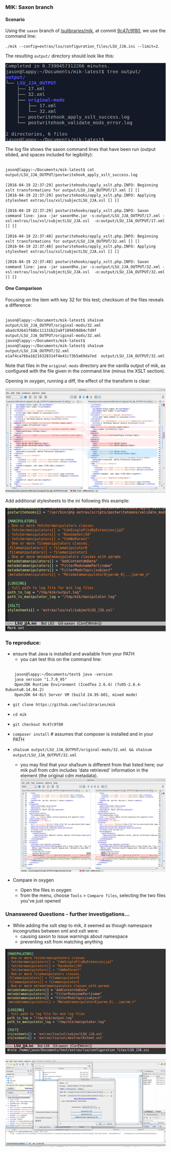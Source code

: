 ### MIK: Saxon branch

#### Scenario

Using the `saxon` branch of [lsulibraries/mik](https://github.com/lsulibraries/mik/tree/saxon), at commit [9c47c9f80](https://github.com/lsulibraries/mik/commit/9c47c9f8017b22066856ccba50c5575e2eeb29af), we use the command line: 

`./mik --config=extras/lsu/configuration_files/LSU_JJA.ini --limit=2`. 

The resulting `output/` directory should look like this:

![Tree Output](images/tree.png)

The log file shows the saxon command lines that have been run (output elided, and spaces included for legibility):

~~~

jason@lappy:~/Documents/mik-latest$ cat output/LSU_JJA_OUTPUT/postwritehook_apply_xslt_success.log 

[2016-04-19 22:37:29] postwritehooks/apply_xslt.php.INFO: Beginning xslt transformations for output/LSU_JJA_OUTPUT/17.xml [] []
[2016-04-19 22:37:29] postwritehooks/apply_xslt.php.INFO: Applying stylesheet extras/lsu/xsl/subjectLSU_JJA.xsl [] []

[2016-04-19 22:37:29] postwritehooks/apply_xslt.php.INFO: Saxon command line: java -jar saxon9he.jar -s:output/LSU_JJA_OUTPUT/17.xml -xsl:extras/lsu/xsl/subjectLSU_JJA.xsl  -o:output/LSU_JJA_OUTPUT/17.xml [] []

[2016-04-19 22:37:48] postwritehooks/apply_xslt.php.INFO: Beginning xslt transformations for output/LSU_JJA_OUTPUT/32.xml [] []
[2016-04-19 22:37:48] postwritehooks/apply_xslt.php.INFO: Applying stylesheet extras/lsu/xsl/subjectLSU_JJA.xsl [] []

[2016-04-19 22:37:48] postwritehooks/apply_xslt.php.INFO: Saxon command line: java -jar saxon9he.jar -s:output/LSU_JJA_OUTPUT/32.xml -xsl:extras/lsu/xsl/subjectLSU_JJA.xsl  -o:output/LSU_JJA_OUTPUT/32.xml [] []

~~~



#### One Comparison

Focusing on the item with key 32 for this test; checksum of the files reveals a difference:

~~~

jason@lappy:~/Documents/mik-latest$ sha1sum output/LSU_JJA_OUTPUT/original-mods/32.xml
abadc92641f88bc11131b22a9f189459d84cfd9f  output/LSU_JJA_OUTPUT/original-mods/32.xml
jason@lappy:~/Documents/mik-latest$ 
jason@lappy:~/Documents/mik-latest$ sha1sum output/LSU_JJA_OUTPUT/32.xml
e1af4ca76ba16216328314f4e41c73b5a69da7ed  output/LSU_JJA_OUTPUT/32.xml

~~~

Note that files in the `original-mods` directory are the vanilla output of mik, as configured with the file given in the command line (minus the XSLT section).


Opening in oxygen, running a diff, the effect of the transform is clear:

![oxygen diff](images/saxon-branch-vanilla-mik-vs-transformed.png)



Add additional stylesheets to the ini following this example:

![INI](images/ini.png)

### To reproduce:

* ensure that Java is installed and available from your PATH
    * you can test this on the command line:
	
~~~

    jason@lappy:~/Documents/test$ java -version
    java version "1.7.0_95"
    OpenJDK Runtime Environment (IcedTea 2.6.4) (7u95-2.6.4-0ubuntu0.14.04.2)
    OpenJDK 64-Bit Server VM (build 24.95-b01, mixed mode)

~~~

* `git clone https://github.com/lsulibraries/mik`
* `cd mik`
* `git checkout 9c47c9f80`
* `composer install` # assumes that composer is installed and in your PATH
* `sha1sum output/LSU_JJA_OUTPUT/original-mods/32.xml && sha1sum output/LSU_JJA_OUTPUT/32.xml`
    * you may find that your sha1sum is different from that listed here; our mik pull from cdm includes 'date retrieved' information in the <extension> element (the original cdm metadata).
	![sha1 diff](images/sha1-diff.png)
	
	
* Compare in oxygen
    * Open the files in oxygen 
    * from the menu, choose `Tools` > `Compare files`, selecting the two files you've just opened

### Unanswered Questions - further investigations...

* While adding the xslt step to mik, it seemed as though namespace incongruities between xml and xslt were:
    * causing saxon to issue warnings about namespace
    * preventing xslt from matching anything
 
![adding another stylesheet](images/addAbstract.xsl.ini.png)

![warning message in oxygen](images/abstract.xsl-namespace-issue.png)
